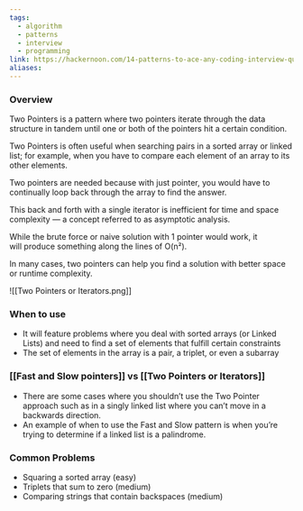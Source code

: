 ```yaml
---
tags:
  - algorithm
  - patterns
  - interview
  - programming
link: https://hackernoon.com/14-patterns-to-ace-any-coding-interview-question-c5bb3357f6ed
aliases:
---
```



### Overview

Two Pointers is a pattern where two pointers iterate through the data structure in tandem until one or both of the pointers hit a certain condition.

Two Pointers is often useful when searching pairs in a sorted array or linked list; for example, when you have to compare each element of an array to its other elements.


Two pointers are needed because with just pointer, you would have to continually loop back through the array to find the answer. 

This back and forth with a single iterator is inefficient for time and space complexity — a concept referred to as asymptotic analysis. 

While the brute force or naive solution with 1 pointer would work, it will produce something along the lines of O(n²). 

In many cases, two pointers can help you find a solution with better space or runtime complexity.


![[Two Pointers or Iterators.png]]



### When to use

- It will feature problems where you deal with sorted arrays (or Linked Lists) and need to find a set of elements that fulfill certain constraints
- The set of elements in the array is a pair, a triplet, or even a subarray

### [[Fast and Slow pointers]] vs [[Two Pointers or Iterators]]

- There are some cases where you shouldn’t use the Two Pointer approach such as in a singly linked list where you can’t move in a backwards direction. 
- An example of when to use the Fast and Slow pattern is when you’re trying to determine if a linked list is a palindrome.


### Common Problems

- Squaring a sorted array (easy)
- Triplets that sum to zero (medium)
- Comparing strings that contain backspaces (medium)

